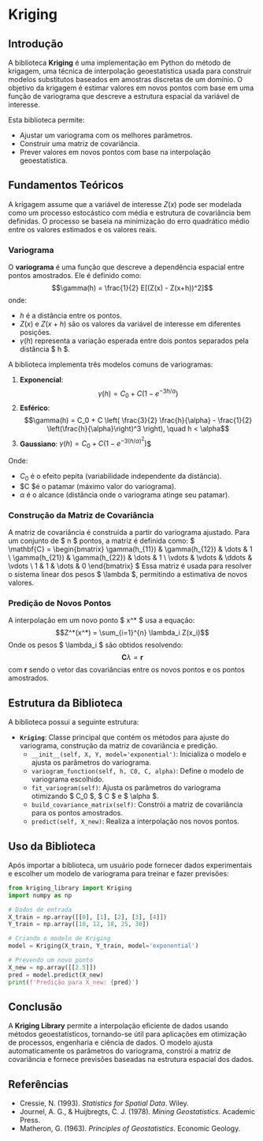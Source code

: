 # Kriging

## Introdução
A biblioteca **Kriging** é uma implementação em Python do método de krigagem, uma técnica de interpolação geoestatística usada para construir modelos substitutos baseados em amostras discretas de um domínio. O objetivo da krigagem é estimar valores em novos pontos com base em uma função de variograma que descreve a estrutura espacial da variável de interesse.

Esta biblioteca permite:
- Ajustar um variograma com os melhores parâmetros.
- Construir uma matriz de covariância.
- Prever valores em novos pontos com base na interpolação geoestatística.

## Fundamentos Teóricos
A krigagem assume que a variável de interesse $Z(x)$ pode ser modelada como um processo estocástico com média e estrutura de covariância bem definidas. O processo se baseia na minimização do erro quadrático médio entre os valores estimados e os valores reais.

### Variograma
O **variograma** é uma função que descreve a dependência espacial entre pontos amostrados. Ele é definido como:
$$\gamma(h) = \frac{1}{2} E[(Z(x) - Z(x+h))^2]$$
onde:
- $h$ é a distância entre os pontos.
- $Z(x)$ e $Z(x+h)$ são os valores da variável de interesse em diferentes posições.
- $\gamma(h)$ representa a variação esperada entre dois pontos separados pela distância $ h $.

A biblioteca implementa três modelos comuns de variogramas:
1. **Exponencial**:
   $$\gamma(h) = C_0 + C (1 - e^{-3h/\alpha})$$
2. **Esférico**:
   $$\gamma(h) = C_0 + C \left( \frac{3}{2} \frac{h}{\alpha} - \frac{1}{2} \left(\frac{h}{\alpha}\right)^3 \right), \quad h < \alpha$$
3. **Gaussiano**:
   $\gamma(h) = C_0 + C (1 - e^{-3(h/\alpha)^2})$$

Onde:
- $C_0$ é o efeito pepita (variabilidade independente da distância).
- $C $é o patamar (máximo valor do variograma).
- $\alpha$ é o alcance (distância onde o variograma atinge seu patamar).

### Construção da Matriz de Covariância
A matriz de covariância é construída a partir do variograma ajustado. Para um conjunto de $ n $ pontos, a matriz é definida como:
$\
\mathbf{C} = \begin{bmatrix}
\gamma(h_{11}) & \gamma(h_{12}) & \dots & 1 \\
\gamma(h_{21}) & \gamma(h_{22}) & \dots & 1 \\
\vdots & \vdots & \ddots & \vdots \\
1 & 1 & \dots & 0
\end{bmatrix}
\$
Essa matriz é usada para resolver o sistema linear dos pesos $ \lambda $, permitindo a estimativa de novos valores.

### Predição de Novos Pontos
A interpolação em um novo ponto $ x^* $ usa a equação:
$$Z^*(x^*) = \sum_{i=1}^{n} \lambda_i Z(x_i)$$
Onde os pesos $ \lambda_i $ são obtidos resolvendo:
$$\mathbf{C} \lambda = \mathbf{r}$$
com $\mathbf{r}$ sendo o vetor das covariâncias entre os novos pontos e os pontos amostrados.

## Estrutura da Biblioteca
A biblioteca possui a seguinte estrutura:

- **`Kriging`**: Classe principal que contém os métodos para ajuste do variograma, construção da matriz de covariância e predição.
  - `__init__(self, X, Y, model='exponential')`: Inicializa o modelo e ajusta os parâmetros do variograma.
  - `variogram_function(self, h, C0, C, alpha)`: Define o modelo de variograma escolhido.
  - `fit_variogram(self)`: Ajusta os parâmetros do variograma otimizando $ C_0 $, $ C $ e $ \alpha $.
  - `build_covariance_matrix(self)`: Constrói a matriz de covariância para os pontos amostrados.
  - `predict(self, X_new)`: Realiza a interpolação nos novos pontos.

## Uso da Biblioteca
Após importar a biblioteca, um usuário pode fornecer dados experimentais e escolher um modelo de variograma para treinar e fazer previsões:

```python
from kriging_library import Kriging
import numpy as np

# Dados de entrada
X_train = np.array([[0], [1], [2], [3], [4]])
Y_train = np.array([10, 12, 18, 25, 30])

# Criando o modelo de Kriging
model = Kriging(X_train, Y_train, model='exponential')

# Prevendo um novo ponto
X_new = np.array([[2.5]])
pred = model.predict(X_new)
print(f'Predição para X_new: {pred}')
```

## Conclusão
A **Kriging Library** permite a interpolação eficiente de dados usando métodos geoestatísticos, tornando-se útil para aplicações em otimização de processos, engenharia e ciência de dados. O modelo ajusta automaticamente os parâmetros do variograma, constrói a matriz de covariância e fornece previsões baseadas na estrutura espacial dos dados.

## Referências
- Cressie, N. (1993). *Statistics for Spatial Data*. Wiley.
- Journel, A. G., & Huijbregts, C. J. (1978). *Mining Geostatistics*. Academic Press.
- Matheron, G. (1963). *Principles of Geostatistics*. Economic Geology.

